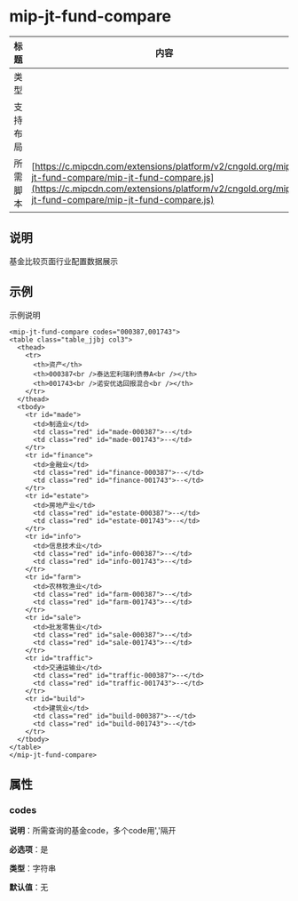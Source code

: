 # mip-jt-fund-compare

标题|内容
----|----
类型|
支持布局|
所需脚本| [https://c.mipcdn.com/extensions/platform/v2/cngold.org/mip-jt-fund-compare/mip-jt-fund-compare.js](https://c.mipcdn.com/extensions/platform/v2/cngold.org/mip-jt-fund-compare/mip-jt-fund-compare.js)

## 说明

基金比较页面行业配置数据展示

## 示例

示例说明

```
<mip-jt-fund-compare codes="000387,001743">
<table class="table_jjbj col3">
  <thead>
    <tr>
      <th>资产</th>
      <th>000387<br />泰达宏利瑞利债券A<br /></th>
      <th>001743<br />诺安优选回报混合<br /></th>
    </tr>
  </thead>
  <tbody>
    <tr id="made">
      <td>制造业</td>
      <td class="red" id="made-000387">--</td>
      <td class="red" id="made-001743">--</td>
    </tr>
    <tr id="finance">
      <td>金融业</td>
      <td class="red" id="finance-000387">--</td>
      <td class="red" id="finance-001743">--</td>
    </tr>
    <tr id="estate">
      <td>房地产业</td>
      <td class="red" id="estate-000387">--</td>
      <td class="red" id="estate-001743">--</td>
    </tr>
    <tr id="info">
      <td>信息技术业</td>
      <td class="red" id="info-000387">--</td>
      <td class="red" id="info-001743">--</td>
    </tr>
    <tr id="farm">
      <td>农林牧渔业</td>
      <td class="red" id="farm-000387">--</td>
      <td class="red" id="farm-001743">--</td>
    </tr>
    <tr id="sale">
      <td>批发零售业</td>
      <td class="red" id="sale-000387">--</td>
      <td class="red" id="sale-001743">--</td>
    </tr>
    <tr id="traffic">
      <td>交通运输业</td>
      <td class="red" id="traffic-000387">--</td>
      <td class="red" id="traffic-001743">--</td>
    </tr>
    <tr id="build">
      <td>建筑业</td>
      <td class="red" id="build-000387">--</td>
      <td class="red" id="build-001743">--</td>
    </tr>
  </tbody>
</table>
</mip-jt-fund-compare>
```

## 属性

### codes

**说明**：所需查询的基金code，多个code用','隔开

**必选项**：是

**类型**：字符串

**默认值**：无